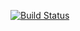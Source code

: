 [![Build Status](https://travis-ci.org/yac073/cse110lab6.svg?branch=master)](https://travis-ci.org/yac073/cse110lab6)
